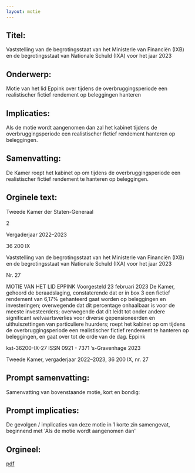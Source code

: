 ```yaml
---
layout: motie
---
```

## Titel:
Vaststelling van de begrotingsstaat van het Ministerie van Financiën (IXB) en de begrotingsstaat van Nationale Schuld (IXA) voor het jaar 2023
## Onderwerp:
Motie van het lid Eppink over tijdens de overbruggingsperiode een realistischer fictief rendement op beleggingen hanteren
## Implicaties:

Als de motie wordt aangenomen dan zal het kabinet tijdens de overbruggingsperiode een realistischer fictief rendement hanteren op beleggingen.
## Samenvatting:

De Kamer roept het kabinet op om tijdens de overbruggingsperiode een realistischer fictief rendement te hanteren op beleggingen.
## Orginele text:


Tweede Kamer der Staten-Generaal

2

Vergaderjaar 2022–2023

36 200 IX

Vaststelling van de begrotingsstaat van het
Ministerie van Financiën (IXB) en de
begrotingsstaat van Nationale Schuld (IXA) voor
het jaar 2023

Nr. 27

MOTIE VAN HET LID EPPINK
Voorgesteld 23 februari 2023
De Kamer,
gehoord de beraadslaging,
constaterende dat er in box 3 een fictief rendement van 6,17% gehanteerd
gaat worden op beleggingen en investeringen;
overwegende dat dit percentage onhaalbaar is voor de meeste
investeerders;
overwegende dat dit leidt tot onder andere significant welvaartsverlies
voor diverse gepensioneerden en uithuiszettingen van particuliere
huurders;
roept het kabinet op om tijdens de overbruggingsperiode een realistischer
fictief rendement te hanteren op beleggingen,
en gaat over tot de orde van de dag.
Eppink

kst-36200-IX-27
ISSN 0921 - 7371
’s-Gravenhage 2023

Tweede Kamer, vergaderjaar 2022–2023, 36 200 IX, nr. 27


## Prompt samenvatting:
Samenvatting van bovenstaande motie, kort en bondig:


## Prompt implicaties:
De gevolgen / implicaties van deze motie in 1 korte zin samengevat, beginnend met 'Als de motie wordt aangenomen dan' 

## Orgineel:
[pdf](https://gegevensmagazijn.tweedekamer.nl/OData/v4/2.0/Document(c17349e7-7f49-4faa-886d-880e817c327e)/resource)
